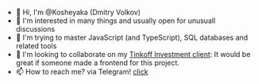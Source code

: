 - 👋 Hi, I'm @Kosheyaka (Dmitry Volkov)
- 👀 I'm interested in many things and usually open for unusuall discussions
- 🌱 I'm trying to master JavaScript (and TypeScript), SQL databases and related tools
- 💞️ I'm looking to collaborate on my [Tinkoff Investment client](https://github.com/Kosheyaka/tinkoff-client-backend): It would be great if someone made a frontend for this project.
- 📫 How to reach me? via Telegram! [click](https://t.me/Kosheyaka)


<!---
Kosheyaka/Kosheyaka is a ✨ special ✨ repository because its `README.md` (this file) appears on your GitHub profile.
You can click the Preview link to take a look at your changes.
--->

